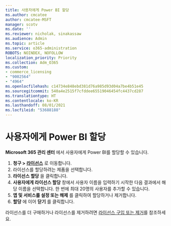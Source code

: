 ```yaml
---
title: 사용자에게 Power BI 할당
ms.author: cmcatee
author: cmcatee-MSFT
manager: scotv
ms.date: ''
ms.reviewer: nicholak, sinakassaw
ms.audience: Admin
ms.topic: article
ms.service: o365-administration
ROBOTS: NOINDEX, NOFOLLOW
localization_priority: Priority
ms.collection: Adm_O365
ms.custom:
- commerce_licensing
- "9002564"
- "4964"
ms.openlocfilehash: c14734e848ebd381d76a985d93d04a7be4b51e45
ms.sourcegitcommit: 540a4e2515f7cfddee65519046454fc4437cd287
ms.translationtype: HT
ms.contentlocale: ko-KR
ms.lasthandoff: 08/01/2021
ms.locfileid: "53688188"
---
```

# <a name="assign-power-bi-to-users"></a>사용자에게 Power BI 할당

**Microsoft 365 관리 센터** 에서 사용자에게 Power BI를 할당할 수 있습니다.  

1. **청구 > [라이선스](https://go.microsoft.com/fwlink/p/?linkid=842264)** 로 이동합니다.
2. 라이선스를 할당하려는 제품을 선택합니다.
3. **라이선스 할당** 을 클릭합니다.
4. **사용자에게 라이선스 할당** 창에서 사용자 이름을 입력하기 시작한 다음 결과에서 해당 이름을 선택합니다. 한 번에 최대 20명의 사용자를 추가할 수 있습니다.
5. **앱 및 서비스를 설정 또는 해제** 를 클릭하여 할당하거나 제거합니다.
6. **할당** 에 이어 **닫기** 를 클릭합니다.

라이선스를 더 구매하거나 라이선스를 제거하려면 [라이선스 구입 또는 제거](/microsoft-365/commerce/licenses/buy-licenses#buy-or-remove-licenses-for-your-business-subscription)를 참조하세요.